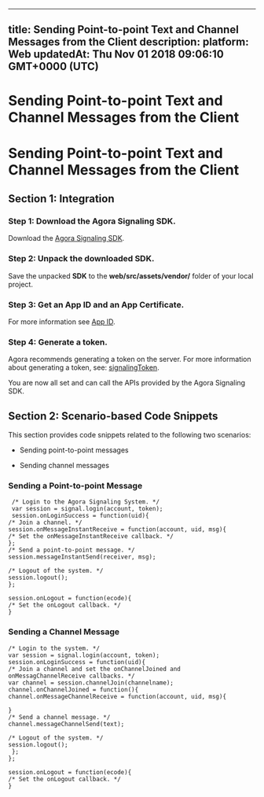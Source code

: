 
---
title: Sending Point-to-point Text and Channel Messages from the Client
description: 
platform: Web
updatedAt: Thu Nov 01 2018 09:06:10 GMT+0000 (UTC)
---
# Sending Point-to-point Text and Channel Messages from the Client
# Sending Point-to-point Text and Channel Messages from the Client

## Section 1: Integration

### Step 1: Download the Agora Signaling SDK.

Download the [Agora Signaling SDK](https://docs.agora.io/en/Agora%20Platform/downloads).

### Step 2: Unpack the downloaded SDK.

Save the unpacked **SDK** to the **web/src/assets/vendor/** folder of your local project.

### Step 3: Get an App ID and an App Certificate.

For more information see [App ID](../../en/Agora%20Platform/key_signaling.md).

### Step 4: Generate a token.

Agora recommends generating a token on the server. For more information about generating a token, see: [signalingToken](../../en/Agora%20Platform/key_signaling.md).

You are now all set and can call the APIs provided by the Agora Signaling SDK.

## Section 2: Scenario-based Code Snippets

This section provides code snippets related to the following two scenarios:

-   Sending point-to-point messages

-   Sending channel messages


### Sending a Point-to-point Message

```
 /* Login to the Agora Signaling System. */
 var session = signal.login(account, token);
 session.onLoginSuccess = function(uid){
/* Join a channel. */
session.onMessageInstantReceive = function(account, uid, msg){
/* Set the onMessageInstantReceive callback. */
};
/* Send a point-to-point message. */
session.messageInstantSend(receiver, msg);

/* Logout of the system. */
session.logout();
};

session.onLogout = function(ecode){
/* Set the onLogout callback. */
}
```

### Sending a Channel Message

```
/* Login to the system. */
var session = signal.login(account, token);
session.onLoginSuccess = function(uid){
/* Join a channel and set the onChannelJoined and onMessagChannelReceive callbacks. */
var channel = session.channelJoin(channelname);
channel.onChannelJoined = function(){
channel.onMessageChannelReceive = function(account, uid, msg){

}
/* Send a channel message. */
channel.messageChannelSend(text);

/* Logout of the system. */
session.logout();
 };
};

session.onLogout = function(ecode){
/* Set the onLogout callback. */
}
```


